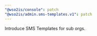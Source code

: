 ```yaml
---
"@wso2is/console": patch
"@wso2is/admin.sms-templates.v1": patch
---
```


Introduce SMS Templates for sub orgs.
